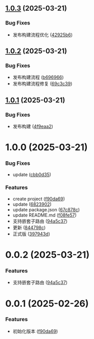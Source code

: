 ## [1.0.3](https://github.com/happyuz/wps-airscript-router/compare/v1.0.2...v1.0.3) (2025-03-21)


### Bug Fixes

* 发布构建流程优化 ([42925b6](https://github.com/happyuz/wps-airscript-router/commit/42925b611b7b56bd8b5d222759abae0ee5bf444a))

## [1.0.2](https://github.com/happyuz/wps-airscript-router/compare/v1.0.1...v1.0.2) (2025-03-21)


### Bug Fixes

* 发布构建流程 ([b696966](https://github.com/happyuz/wps-airscript-router/commit/b696966d3d5b552a97befc2127c8735f56d7a351))
* 发布构建流程修复 ([69c3c39](https://github.com/happyuz/wps-airscript-router/commit/69c3c39966b8073eccaf687471d6895d74945ccb))

## [1.0.1](https://github.com/happyuz/wps-airscript-router/compare/v1.0.0...v1.0.1) (2025-03-21)


### Bug Fixes

* 发布构建 ([4f9eaa2](https://github.com/happyuz/wps-airscript-router/commit/4f9eaa226fb2e96b49389fdcddfe753c2faa47fb))

# 1.0.0 (2025-03-21)


### Bug Fixes

* update ([cbb0d35](https://github.com/happyuz/wps-airscript-router/commit/cbb0d355a00b5be4f38f26b40f3eb62bc09ba46c))


### Features

* create project ([f90da69](https://github.com/happyuz/wps-airscript-router/commit/f90da69864e2c3d61dfd2b91878e1ee9aba8e29b))
* update ([6823902](https://github.com/happyuz/wps-airscript-router/commit/68239026ad6f45fb769d49d3eee94992a848a886))
* update package.json ([67c878c](https://github.com/happyuz/wps-airscript-router/commit/67c878c15c789c3dee10ce64ed59a1934f729698))
* update README.md ([f08fe57](https://github.com/happyuz/wps-airscript-router/commit/f08fe572c57d93ae55896f136eac2ea2d3f30d93))
* 支持嵌套子路由 ([94a5c37](https://github.com/happyuz/wps-airscript-router/commit/94a5c37ddb13157486d97fff9042adafa55ae01c))
* 更新 ([844798c](https://github.com/happyuz/wps-airscript-router/commit/844798c4e2f3b1b65fd06a18924ffc1b261b84ea))
* 正式版 ([397943d](https://github.com/happyuz/wps-airscript-router/commit/397943d192113a2bd07f503f5255df51642a883d))

# 0.0.2 (2025-03-21)

### Features
* 支持嵌套子路由 ([94a5c37](https://github.com/happyuz/wps-airscript-router/commit/94a5c37ddb13157486d97fff9042adafa55ae01c))

# 0.0.1 (2025-02-26)

### Features
* 初始化版本 ([f90da69](https://github.com/happyuz/wps-airscript-router/commit/f90da69864e2c3d61dfd2b91878e1ee9aba8e29b))
